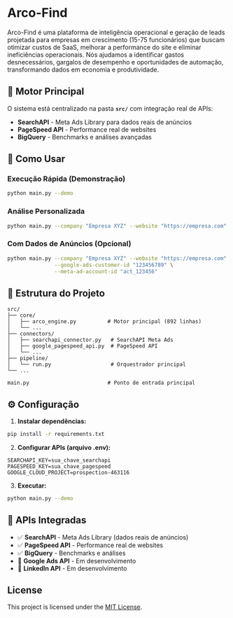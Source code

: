# Arco-Find

Arco-Find é uma plataforma de inteligência operacional e geração de leads projetada para empresas em crescimento (15-75 funcionários) que buscam otimizar custos de SaaS, melhorar a performance do site e eliminar ineficiências operacionais. Nós ajudamos a identificar gastos desnecessários, gargalos de desempenho e oportunidades de automação, transformando dados em economia e produtividade.

## 🎯 Motor Principal

O sistema está centralizado na pasta **`src/`** com integração real de APIs:

- **SearchAPI** - Meta Ads Library para dados reais de anúncios
- **PageSpeed API** - Performance real de websites
- **BigQuery** - Benchmarks e análises avançadas

## 🚀 Como Usar

### Execução Rápida (Demonstração)

```bash
python main.py --demo
```

### Análise Personalizada

```bash
python main.py --company "Empresa XYZ" --website "https://empresa.com" --saas-spend 5000
```

### Com Dados de Anúncios (Opcional)

```bash
python main.py --company "Empresa XYZ" --website "https://empresa.com" --saas-spend 5000 \
               --google-ads-customer-id "123456789" \
               --meta-ad-account-id "act_123456"
```

## 📁 Estrutura do Projeto

```
src/
├── core/
│   ├── arco_engine.py          # Motor principal (892 linhas)
│   └── ...
├── connectors/
│   ├── searchapi_connector.py   # SearchAPI Meta Ads
│   ├── google_pagespeed_api.py  # PageSpeed API
│   └── ...
├── pipeline/
│   └── run.py                   # Orquestrador principal
└── ...

main.py                         # Ponto de entrada principal
```

## ⚙️ Configuração

1. **Instalar dependências:**

```bash
pip install -r requirements.txt
```

2. **Configurar APIs (arquivo .env):**

```env
SEARCHAPI_KEY=sua_chave_searchapi
PAGESPEED_KEY=sua_chave_pagespeed
GOOGLE_CLOUD_PROJECT=prospection-463116
```

3. **Executar:**

```bash
python main.py --demo
```

## 🔧 APIs Integradas

- ✅ **SearchAPI** - Meta Ads Library (dados reais de anúncios)
- ✅ **PageSpeed API** - Performance real de websites
- ✅ **BigQuery** - Benchmarks e análises
- 🔄 **Google Ads API** - Em desenvolvimento
- 🔄 **LinkedIn API** - Em desenvolvimento

## License

This project is licensed under the [MIT License](LICENSE).
